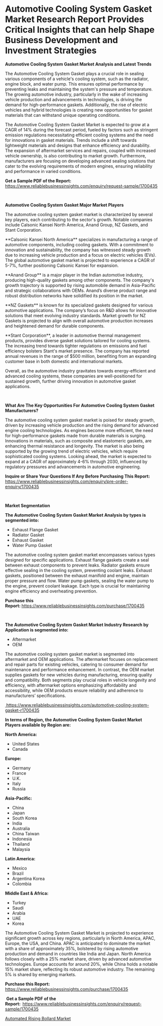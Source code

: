 <p><h1>Automotive Cooling System Gasket Market Research Report Provides Critical Insights that can help Shape Business Development and Investment Strategies</h1></p><p><strong>Automotive Cooling System Gasket Market Analysis and Latest Trends</strong></p>
<p><p>The Automotive Cooling System Gasket plays a crucial role in sealing various components of a vehicle's cooling system, such as the radiator, engine block, and water pump. This ensures optimal performance by preventing leaks and maintaining the system's pressure and temperature. The growing automotive industry, particularly in the wake of increasing vehicle production and advancements in technologies, is driving the demand for high-performance gaskets. Additionally, the rise of electric vehicles and hybrid technologies is creating new opportunities for gasket materials that can withstand unique operating conditions.</p><p>The Automotive Cooling System Gasket Market is expected to grow at a CAGR of 14% during the forecast period, fueled by factors such as stringent emission regulations necessitating efficient cooling systems and the need for innovations in gasket materials. Trends include a shift towards lightweight materials and designs that enhance efficiency and durability. The expansion of aftermarket services and repairs, coupled with increased vehicle ownership, is also contributing to market growth. Furthermore, manufacturers are focusing on developing advanced sealing solutions that cater to the evolving requirements of modern engines, ensuring reliability and performance in varied conditions.</p></p>
<p><strong>Get a Sample PDF of the Report:&nbsp;</strong> <a href="https://www.reliablebusinessinsights.com/enquiry/request-sample/1700435?utm_campaign=1091&utm_medium=2&utm_source=Github&utm_content=ia&utm_term=09012025&utm_id=automotive-cooling-system-gasket">https://www.reliablebusinessinsights.com/enquiry/request-sample/1700435</a></p>
<p>&nbsp;</p>
<p><strong>Automotive Cooling System Gasket Major Market Players</strong></p>
<p><p>The automotive cooling system gasket market is characterized by several key players, each contributing to the sector's growth. Notable companies include Calsonic Kansei North America, Anand Group, NZ Gaskets, and Stant Corporation.</p><p>**Calsonic Kansei North America** specializes in manufacturing a range of automotive components, including cooling gaskets. With a commitment to innovation and sustainability, the company has witnessed steady growth due to increasing vehicle production and a focus on electric vehicles (EVs). The global automotive gasket market is projected to experience a CAGR of 5-7%, further positioning Calsonic Kansei for expansion.</p><p>**Anand Group** is a major player in the Indian automotive industry, producing high-quality gaskets among other components. The company's growth trajectory is supported by rising automobile demand in Asia-Pacific and strategic collaborations with OEMs. Anand’s diverse product range and robust distribution networks have solidified its position in the market.</p><p>**NZ Gaskets** is known for its specialized gaskets designed for various automotive applications. The company’s focus on R&D allows for innovative solutions that meet evolving industry standards. Market growth for NZ Gaskets is projected to align with overall automotive production increases and heightened demand for durable components.</p><p>**Stant Corporation**, a leader in automotive thermal management products, provides diverse gasket solutions tailored for cooling systems. The increasing trend towards tighter regulations on emissions and fuel efficiency bolsters Stant's market presence. The company has reported annual revenues in the range of $500 million, benefiting from an expanding customer base in both domestic and international markets.</p><p>Overall, as the automotive industry gravitates towards energy-efficient and advanced cooling systems, these companies are well-positioned for sustained growth, further driving innovation in automotive gasket applications.</p></p>
<p>&nbsp;</p>
<p><strong>What Are The Key Opportunities For Automotive Cooling System Gasket Manufacturers?</strong></p>
<p><p>The automotive cooling system gasket market is poised for steady growth, driven by increasing vehicle production and the rising demand for advanced engine cooling technologies. As engines become more efficient, the need for high-performance gaskets made from durable materials is surging. Innovations in materials, such as composite and elastomeric gaskets, are enhancing thermal resistance and longevity. The market is also being supported by the growing trend of electric vehicles, which require sophisticated cooling systems. Looking ahead, the market is expected to expand at a CAGR of approximately 4-6% through 2030, influenced by regulatory pressures and advancements in automotive engineering.</p></p>
<p><strong>Inquire or Share Your Questions If Any Before Purchasing This Report:</strong> <a href="https://www.reliablebusinessinsights.com/enquiry/pre-order-enquiry/1700435?utm_campaign=1091&utm_medium=2&utm_source=Github&utm_content=ia&utm_term=09012025&utm_id=automotive-cooling-system-gasket">https://www.reliablebusinessinsights.com/enquiry/pre-order-enquiry/1700435</a></p>
<p>&nbsp;</p>
<p><strong>Market Segmentation</strong></p>
<p><strong>The Automotive Cooling System Gasket Market Analysis by types is segmented into:</strong></p>
<p><ul><li>Exhaust Flange Gasket</li><li>Radiator Gasket</li><li>Exhaust Gasket</li><li>Water Pump Gasket</li></ul></p>
<p><p>The automotive cooling system gasket market encompasses various types designed for specific applications. Exhaust flange gaskets create a seal between exhaust components to prevent leaks. Radiator gaskets ensure effective sealing in the cooling system, preventing coolant leaks. Exhaust gaskets, positioned between the exhaust manifold and engine, maintain proper pressure and flow. Water pump gaskets, sealing the water pump to the engine, prevent coolant leakage. Each type is crucial for maintaining engine efficiency and overheating prevention.</p></p>
<p><strong>Purchase this Report:&nbsp;</strong><a href="https://www.reliablebusinessinsights.com/purchase/1700435?utm_campaign=1091&utm_medium=2&utm_source=Github&utm_content=ia&utm_term=09012025&utm_id=automotive-cooling-system-gasket">https://www.reliablebusinessinsights.com/purchase/1700435</a></p>
<p>&nbsp;</p>
<p><strong>The Automotive Cooling System Gasket Market Industry Research by Application is segmented into:</strong></p>
<p><ul><li>Aftermarket</li><li>OEM</li></ul></p>
<p><p>The automotive cooling system gasket market is segmented into aftermarket and OEM applications. The aftermarket focuses on replacement and repair parts for existing vehicles, catering to consumer demand for maintenance and performance enhancement. In contrast, the OEM market supplies gaskets for new vehicles during manufacturing, ensuring quality and compatibility. Both segments play crucial roles in vehicle longevity and efficiency, with aftermarket options emphasizing affordability and accessibility, while OEM products ensure reliability and adherence to manufacturers’ specifications.</p></p>
<p><a href="https://www.reliablebusinessinsights.com/automotive-cooling-system-gasket-r1700435?utm_campaign=1091&utm_medium=2&utm_source=Github&utm_content=ia&utm_term=09012025&utm_id=automotive-cooling-system-gasket">&nbsp;https://www.reliablebusinessinsights.com/automotive-cooling-system-gasket-r1700435</a></p>
<p><strong>In terms of Region, the Automotive Cooling System Gasket Market Players available by Region are:</strong></p>
<p>
    <p> <strong> North America: </strong>
        <ul>
            <li>United States</li>
            <li>Canada</li>
        </ul>
        </p> 
    <p> <strong> Europe: </strong>
        <ul>
            <li>Germany</li>
            <li>France</li>
            <li>U.K.</li>
            <li>Italy</li>
            <li>Russia</li>
        </ul>
        </p> 
    <p> <strong> Asia-Pacific: </strong>
        <ul>
            <li>China</li>
            <li>Japan</li>
            <li>South Korea</li>
            <li>India</li>
            <li>Australia</li>
            <li>China Taiwan</li>
            <li>Indonesia</li>
            <li>Thailand</li>
            <li>Malaysia</li>
        </ul>
        </p> 
    <p> <strong> Latin America: </strong>
        <ul>
            <li>Mexico</li>
            <li>Brazil</li>
            <li>Argentina Korea</li>
            <li>Colombia</li>
        </ul>
        </p> 
    <p> <strong> Middle East & Africa: </strong>
        <ul>
            <li>Turkey</li>
            <li>Saudi</li>
            <li>Arabia</li>
            <li>UAE</li>
            <li>Korea</li>
        </ul>
    </p>
    </p>
<p><p>The Automotive Cooling System Gasket Market is projected to experience significant growth across key regions, particularly in North America, APAC, Europe, the USA, and China. APAC is anticipated to dominate the market with a share of approximately 35%, bolstered by rising automotive production and demand in countries like India and Japan. North America follows closely with a 25% market share, driven by advanced automotive technologies. Europe accounts for around 20%, while China holds a notable 15% market share, reflecting its robust automotive industry. The remaining 5% is shared by emerging markets.</p></p>
<p><strong>Purchase this Report: </strong><a href="https://www.reliablebusinessinsights.com/purchase/1700435?utm_campaign=1091&utm_medium=2&utm_source=Github&utm_content=ia&utm_term=09012025&utm_id=automotive-cooling-system-gasket">https://www.reliablebusinessinsights.com/purchase/1700435</a></p>
<p>&nbsp;<strong>Get a Sample PDF of the Report:&nbsp;&nbsp;</strong><a href="https://www.reliablebusinessinsights.com/enquiry/request-sample/1700435?utm_campaign=1091&utm_medium=2&utm_source=Github&utm_content=ia&utm_term=09012025&utm_id=automotive-cooling-system-gasket">https://www.reliablebusinessinsights.com/enquiry/request-sample/1700435</a></p>
<p><strong></strong></p>
<p><p><a href="https://github.com/raffadongraffadong/Market-Research-Report-List-1/blob/main/automated-rising-bollard-market.md?utm_campaign=1091&utm_medium=2&utm_source=Github&utm_content=ia&utm_term=09012025&utm_id=automotive-cooling-system-gasket">Automated Rising Bollard Market</a></p></p>